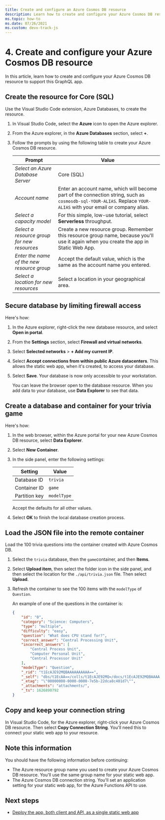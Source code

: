 ```yaml
---
title: Create and configure an Azure Cosmos DB resource
description: Learn how to create and configure your Azure Cosmos DB resource to support this GraphQL app.
ms.topic: how-to
ms.date: 07/26/2021
ms.custom: devx-track-js
---
```


# 4. Create and configure your Azure Cosmos DB resource

In this article, learn how to create and configure your Azure Cosmos DB resource to support this GraphQL app.

## Create the resource for Core (SQL)

Use the Visual Studio Code extension, Azure Databases, to create the resource. 

1. In Visual Studio Code, select the **Azure** icon to open the Azure explorer.
1. From the Azure explorer, in the **Azure Databases** section, select **+**.
1. Follow the prompts by using the following table to create your Azure Cosmos DB resource.

    |Prompt|Value|
    |--|--|
    |*Select an Azure Database Server*|Core (SQL)|
    |*Account name*|Enter an account name, which will become part of the connection string, such as `cosmosdb-sql-YOUR-ALIAS`. Replace `YOUR-ALIAS` with your email or company alias. |
    |*Select a capacity model*|For this simple, low-use tutorial, select **Serverless** throughput.|
    |*Select a resource group for new resources*|Create a new resource group. Remember this resource group name, because you'll use it again when you create the app in Static Web App.|
    |*Enter the name of the new resource group*|Accept the default value, which is the same as the account name you entered.| 
    |*Select a location for new resources*|Select a location in your geographical area.|

## Secure database by limiting firewall access

Here's how:

1. In the Azure explorer, right-click the new database resource, and select **Open in portal**.
1. From the **Settings** section, select **Firewall and virtual networks**.
1. Select **Selected networks** > **+ Add my current IP**.
1. Select **Accept connections from within public Azure datacenters**. This allows the static web app, when it's created, to access your database.
1. Select **Save**. Your database is now only accessible to your workstation. 

    You can leave the browser open to the database resource. When you add data to your database, use **Data Explorer** to see that data. 

## Create a database and container for your trivia game

Here's how:

1. In the web browser, within the Azure portal for your new Azure Cosmos DB resource, select **Data Explorer**.
1. Select **New Container**.
1. In the side panel, enter the following settings:

    |Setting|Value|
    |--|--|
    |Database ID|`trivia`|
    |Container ID|`game`|
    |Partition key|`modelType`|

    Accept the defaults for all other values.

1. Select **OK** to finish the local database creation process. 

## Load the JSON file into the remote container

Load the 100 trivia questions into the container created with Azure Cosmos DB. 

1. Select the `trivia` database, then the `game`container, and then **Items**. 
1. Select **Upload item**, then select the folder icon in the side panel, and then select the location for the `./api/trivia.json` file. Then select **Upload**. 
1. Refresh the container to see the 100 items with the `modelType` of `Question`.

    An example of one of the questions in the container is:

    ```json
    {
        "id": "0",
        "category": "Science: Computers",
        "type": "multiple",
        "difficulty": "easy",
        "question": "What does CPU stand for?",
        "correct_answer": "Central Processing Unit",
        "incorrect_answers": [
            "Central Process Unit",
            "Computer Personal Unit",
            "Central Processor Unit"
        ],
        "modelType": "Question",
        "_rid": "t1EcAJE92MQBAAAAAAAAAA==",
        "_self": "dbs/t1EcAA==/colls/t1EcAJE92MQ=/docs/t1EcAJE92MQBAAAAAAAAAA==/",
        "_etag": "\"00000000-0000-0000-7e5b-22dca8c401d7\"",
        "_attachments": "attachments/",
        "_ts": 1626890792
    }
    ```

## Copy and keep your connection string 

In Visual Studio Code, for the Azure explorer, right-click your Azure Cosmos DB resource. Then select **Copy Connection String**. You'll need this to connect your static web app to your resource.

## Note this information

You should have the following information before continuing:

* The Azure resource group name you used to create your Azure Cosmos DB resource. You'll use the same group name for your static web app.
* The Azure Cosmos DB connection string. You'll set an application setting for your static web app, for the Azure Functions API to use. 

## Next steps

* [Deploy the app, both client and API, as a single static web app](remote-deployment.md)
